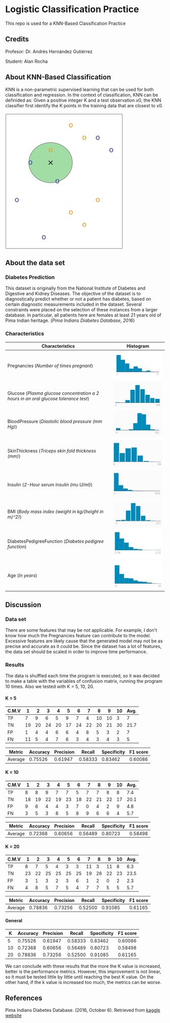 # Logistic Classification Practice
This repo is used for a KNN-Based Classification Practice

## Credits
Profesor: Dr. Andrés Hernández Gutiérrez

Student: Alan Rocha

## About KNN-Based Classification
KNN is a non-parametric supervised learning that can be used for both classification and regression.
In the context of classification, KNN can be definided as:
Given a positive integer K and a test observation x0, the KNN classifier first identify the K points
in the training data that are closest to x0.

 
![](./images/knn_image.png)

## About the data set

###  Diabetes Prediction
This dataset is originally from the National Institute of Diabetes and Digestive and Kidney Diseases. The objective of the dataset is to diagnostically predict whether or not a patient has diabetes, based on certain diagnostic measurements included in the dataset. Several constraints were placed on the selection of these instances from a larger database. In particular, all patients here are females at least 21 years old of Pima Indian heritage. (_Pima Indians Diabetes Database, 2016_)

### Characteristics

Characteristics | Histogram | 
--- | --- |
Pregnancies (_Number of times pregnant_) | ![](./images/preg.png) |
Glucose (_Plasma glucose concentration a 2 hours in an oral glucose tolerance test_) | ![](./images/glucose.png) |
BloodPressure (_Diastolic blood pressure (mm Hg)_)| ![](./images/blood.png) |
SkinThickness (_Triceps skin fold thickness (mm)_) | ![](./images/skin.png) |
Insulin (_2-Hour serum insulin (mu U/ml)_) | ![](./images/insulin.png) |
BMI (_Body mass index (weight in kg/(height in m)^2)_) | ![](./images/bmi.png) |
DiabetesPedigreeFunction (_Diabetes pedigree function_) | ![](./images/diab.png) |
Age (_In years_) | ![](./images/age.png) |


## Discussion

### Data set
There are some features that may be not applicable. For example, I don't know how much the Pregnancies feature can contribute to the model. Excessive features are likely cause that the generated model may not be as precise and accurate as it could be. Since the dataset has a lot of features, the data set should be scaled in order to improve time performance.

### Results
The data is shuffled each time the program is executed, so it was decided to make a table with the variables of confusion matrix, running the program 10 times. Also we tested with K = 5, 10, 20.

#### K = 5
C.M.V | 1 | 2 | 3 | 4 | 5 | 6 | 7 | 8 | 9 | 10 | Avg. |
--- | --- | --- | --- | --- | --- | --- | --- | --- | --- | --- | --- |
TP | 7 | 9 | 6 | 5 | 9 | 7 | 4 | 10 | 10 | 3 | 7 |
TN | 19 | 20 | 24 | 20 | 17 | 24 | 22 | 20 | 21 | 30 | 21.7 |
FP | 1 | 4 | 4 | 6 | 6 | 4 | 8 | 5 | 3 | 2 | 7 | 4.3 |
FN | 11 | 5 | 4 | 7 | 6 | 3 | 4 | 3 | 4 | 3 | 5 |

Metric | Accuracy | Precision | Recall | Specificity | F1 score |
--- | --- | --- | --- | --- | --- |
Average | 0.75526 | 0.61947 | 0.58333 | 0.83462 | 0.60086 |

#### K = 10
C.M.V | 1 | 2 | 3 | 4 | 5 | 6 | 7 | 8 | 9 | 10 | Avg. |
--- | --- | --- | --- | --- | --- | --- | --- | --- | --- | --- | --- |
TP | 8 | 8 | 9 | 7 | 7 | 5 | 7 | 7 | 8 | 8 | 7.4 |
TN | 18 | 19 | 22 | 19 | 23 | 18 | 22 | 21 | 22 | 17 | 20.1 |  
FP | 9 | 6 | 4 | 4 | 3 | 7 | 0 | 4 | 2 | 9 | 4.8 | 
FN | 3 | 5 | 3 | 8 | 5 | 8 | 9 | 6 | 6 | 4 | 5.7 |

Metric | Accuracy | Precision | Recall | Specificity | F1 score |
--- | --- | --- | --- | --- | --- |
Average | 0.72368 | 0.60656 | 0.56489 | 0.80723 | 0.58498 |

#### K = 20
C.M.V | 1 | 2 | 3 | 4 | 5 | 6 | 7 | 8 | 9 | 10 | Avg. |
--- | --- | --- | --- | --- | --- | --- | --- | --- | --- | --- | --- |
TP | 8 | 7 | 5 | 4 | 3 | 3 | 11 | 3 | 11 | 8 | 6.3 |
TN | 23 | 22 | 25 | 25 | 25 | 25 | 19 | 26 | 22 | 23 | 23.5 |
FP | 3 | 1 | 3 | 2 | 3 | 6 | 1 | 2 | 0 | 2 | 2.3 |
FN | 4 | 8 | 5 | 7 | 5 | 4 | 7 | 7 | 5 | 5 | 5.7 |

Metric | Accuracy | Precision | Recall | Specificity | F1 score |
--- | --- | --- | --- | --- | --- |
Average | 0.78836 | 0.73256 | 0.52500 | 0.91085 | 0.61165 |

#### General
 K | Accuracy | Precision | Recall | Specificity | F1 score |
 --- | --- | --- | --- | --- | --- |
 5 | 0.75526 | 0.61947 | 0.58333 | 0.83462 | 0.60086 |
 10 | 0.72368 | 0.60656 | 0.56489 | 0.80723 | 0.58498 |
 20 | 0.78836 | 0.73256 | 0.52500 | 0.91085 | 0.61165 |


We can conclude with these results that the more the K value is increased, better is the performance metrics. However, this improvement is not linear, so it must be tested little by little until reaching the best K value. On the other hand, if the k value is increased too much, the metrics can be worse.

## References
Pima Indians Diabetes Database. (2016, October 6). Retrieved from [kaggle website](https://www.kaggle.com/uciml/pima-indians-diabetes-database)
